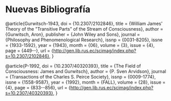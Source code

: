 # Nuevas Bibliografía

@article{Gurwitsch-1943,
doi	= {10.2307/2102846},
title	= {William James' Theory of the "Transitive Parts" of the Stream of Consciousness},
author	= {Gurwitsch, Aron},
publisher	= {John Wiley and Sons},
journal	= {Philosophy and Phenomenological Research},
issnp	= {0031-8205},
issne	= {1933-1592},
year	= {1943},
month	= {06},
volume	= {3},
issue	= {4},
page	= {449--},
url =       {http://gen.lib.rus.ec/scimag/index.php?s=10.2307/2102846},
}

@article{P-1992,
doi	= {10.2307/40320393},
title	= {The Field of Consciousness: James and Gurwitsch},
author	= {P. Sven Arvidson},
journal	= {Transactions of the Charles S. Peirce Society},
issnp	= {0009-1774},
issne	= {1558-9587},
year	= {1992},
month	= {FALL},
volume	= {28},
issue	= {4},
page	= {833--856},
url =       {http://gen.lib.rus.ec/scimag/index.php?s=10.2307/40320393},
}